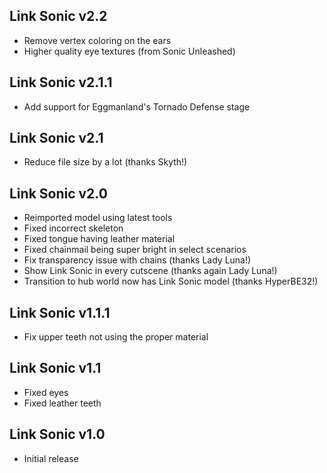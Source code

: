 ## Link Sonic v2.2
- Remove vertex coloring on the ears
- Higher quality eye textures (from Sonic Unleashed)

## Link Sonic v2.1.1
- Add support for Eggmanland's Tornado Defense stage

## Link Sonic v2.1
- Reduce file size by a lot (thanks Skyth!)

## Link Sonic v2.0
- Reimported model using latest tools
- Fixed incorrect skeleton
- Fixed tongue having leather material
- Fixed chainmail being super bright in select scenarios
- Fix transparency issue with chains (thanks Lady Luna!)
- Show Link Sonic in every cutscene (thanks again Lady Luna!)
- Transition to hub world now has Link Sonic model (thanks HyperBE32!)

## Link Sonic v1.1.1
- Fix upper teeth not using the proper material

## Link Sonic v1.1
- Fixed eyes
- Fixed leather teeth

## Link Sonic v1.0
- Initial release
